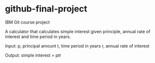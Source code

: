 # github-final-project
IBM Git course project

A calculator that calculates simple interest given principle, annual rate of interest and time period in years. 

Input:
p, principal amount
t, time period in years
r, annual rate of interest

Output:
simple interest = p*t*r
